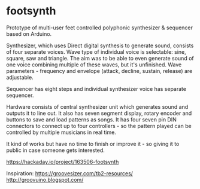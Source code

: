 # footsynth
Prototype of multi-user feet controlled polyphonic synthesizer & sequencer based on Arduino.

Synthesizer, which uses Direct digital synthesis to generate sound, consists of four separate voices. Wave type of individual voice is selectable: sine, square, saw and triangle. The aim was to be able to even generate sound of one voice combining multiple of these waves, but it's unfinished. Wave parameters - frequency and envelope (attack, decline, sustain, release) are adjustable.

Sequencer has eight steps and individual synthesizer voice has separate sequencer. 

Hardware consists of central synthesizer unit which generates sound and outputs it to line out. It also has seven segment display, rotary encoder and buttons to save and load patterns as songs. It has four seven pin DIN connectors to connect up to four controllers - so the pattern played can be controlled by multiple musicians in real time.

It kind of works but have no time to finish or improve it - so giving it to public in case someone gets interested.

https://hackaday.io/project/163506-footsynth

Inspiration: 
https://groovesizer.com/tb2-resources/
http://groovuino.blogspot.com/
